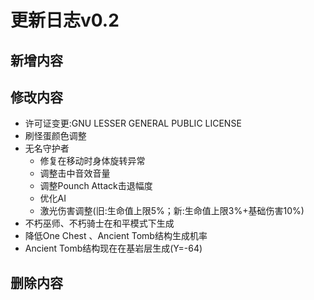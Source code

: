 # 更新日志v0.2





## 新增内容



## 修改内容

- 许可证变更:GNU LESSER GENERAL PUBLIC LICENSE
- 刷怪蛋颜色调整
- 无名守护者
  - 修复在移动时身体旋转异常
  - 调整击中音效音量
  - 调整Pounch Attack击退幅度
  - 优化AI
  - 激光伤害调整(旧:生命值上限5%；新:生命值上限3%+基础伤害10%)
- 不朽巫师、不朽骑士在和平模式下生成
- 降低One Chest 、Ancient Tomb结构生成机率
- Ancient Tomb结构现在在基岩层生成(Y=-64)

## 删除内容

